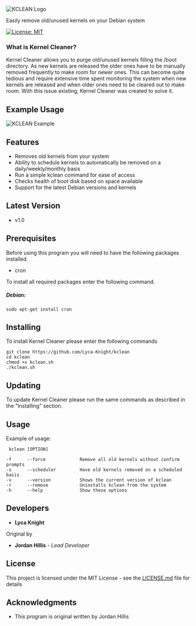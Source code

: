 ![KCLEAN Logo](https://lycaknight.de/images/kclean/kclean_banner.png)

Easily remove old/unused kernels on your Debian system

[![License: MIT](https://img.shields.io/badge/License-MIT-brightgreen.svg)](https://opensource.org/licenses/MIT)

### What is Kernel Cleaner?

Kernel Cleaner allows you to purge old/unused kernels filling the /boot directory. As new kernels are released the older ones have to be manually removed frequently to make room for newer ones. This can become quite tedious and require extensive time spent monitoring the system when new kernels are released and when older ones need to be cleared out to make room. With this issue existing, Kernel Cleaner was created to solve it.

## Example Usage

![KCLEAN Example](https://lycaknight.de/images/kclean/kclean_example.png)

## Features

* Removes old kernels from your system
* Ability to schedule kernels to automatically be removed on a daily/weekly/monthly basis
* Run a simple kclean command for ease of access
* Checks health of boot disk based on space available
* Support for the latest Debian versions and kernels

## Latest Version

* v1.0

## Prerequisites

Before using this program you will need to have the following packages installed.
* cron

To install all required packages enter the following command.

##### Debian:

```
sudo apt-get install cron
```

## Installing

To install Kernel Cleaner please enter the following commands

```
git clone https://github.com/Lyca-Knight/kclean
cd kclean
chmod +x kclean.sh
./kclean.sh
```

## Updating

To update Kernel Cleaner please run the same commands as described in the "Installing" section.


## Usage

Example of usage:
```
 kclean [OPTION]

-f		--force				Remove all old kernels without confirm prompts
-s		--scheduler			Have old kernels removed on a scheduled basis
-v		--version			Shows the current version of kclean
-r		--remove			Uninstalls kclean from the system
-h		--help				Show these options
```

## Developers

* **Lyca Knight**

Original by 
* **Jordan Hillis** - *Lead Developer*

## License

This project is licensed under the MIT License - see the [LICENSE.md](LICENSE.md) file for details

## Acknowledgments

* This program is original written by Jordan Hillis
